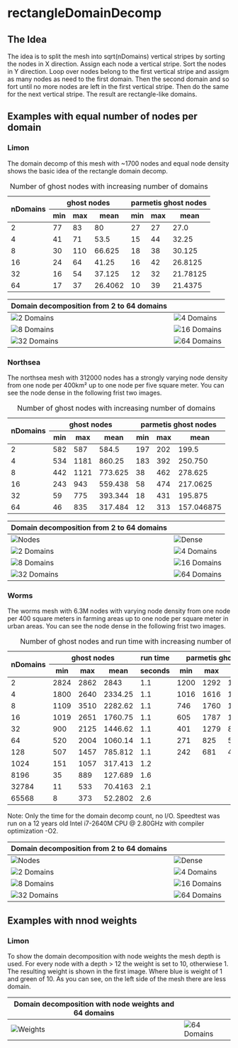 # rectangleDomainDecomp


## The Idea
The idea is to split the mesh into sqrt(nDomains) vertical stripes by sorting the nodes in X direction. Assign each node a vertical stripe. Sort the nodes in Y direction. Loop over nodes belong to the first vertical stripe and assigm as many nodes as need to the first domain. Then the second domain and so fort until no more nodes are left in the first vertical stripe. Then do the same for the next vertical stripe.
The result are rectangle-like domains.

## Examples with equal number of nodes per domain

### Limon
The domain decomp of this mesh with ~1700 nodes and equal node density shows the basic idea of the rectangle domain decomp.

<table>
   <caption>Number of ghost nodes with increasing number of domains</caption>
<thead>
	<tr>
		<th rowspan="2">nDomains</th>
		<th colspan="3">ghost nodes</th>		
    <th colspan="3">parmetis ghost nodes</th>
	</tr>
  <tr>
		<th>min</th>
		<th>max</th>		
    <th>mean</th>
    <th>min</th>
		<th>max</th>		
    <th>mean</th>
	</tr>
</thead>
<tbody>
  <tr> <td>2</td>  <td>77</td> <td>83</td>  <td>80</td>      <td>27</td> <td>27</td> <td>27.0</td> </tr>
  <tr> <td>4</td>  <td>41</td> <td>71</td>  <td>53.5</td>    <td>15</td> <td>44</td> <td>32.25</td> </tr>
  <tr> <td>8</td>  <td>30</td> <td>110</td> <td>66.625</td>  <td>18</td> <td>38</td> <td>30.125</td> </tr>
  <tr> <td>16</td> <td>24</td> <td>64</td>  <td>41.25 </td>  <td>16</td> <td>42</td> <td>26.8125</td> </tr>
  <tr> <td>32</td> <td>16</td> <td>54</td>  <td>37.125</td>  <td>12</td> <td>32</td> <td>21.78125</td> </tr>
  <tr> <td>64</td> <td>17</td> <td>37</td>  <td>26.4062</td> <td>10</td> <td>39</td> <td>21.4375</td> </tr>
</tbody>
</table>


| Domain decomposition from 2 to 64 domains | |
| ----------- | ----------- |
| <img src="/docu/images/limon_2.png" title="2 Domains" /> | <img src="/docu/images/limon_4.png" title="4 Domains" /> |
| <img src="/docu/images/limon_8.png" title="8 Domains" /> | <img src="/docu/images/limon_16.png" title="16 Domains" /> |
| <img src="/docu/images/limon_32.png" title="32 Domains" /> |  <img src="/docu/images/limon_64.png" title="64 Domains" /> |



### Northsea
The northsea mesh with 312000 nodes has a strongly varying node density from one node per 400km² up to one node per five square meter. You can see the node dense in the following frist two images.

<table>
   <caption>Number of ghost nodes with increasing number of domains</caption>
<thead>
	<tr>
		<th rowspan="2">nDomains</th>
		<th colspan="3">ghost nodes</th>		
    <th colspan="3">parmetis ghost nodes</th>
	</tr>
  <tr>
		<th>min</th>
		<th>max</th>		
    <th>mean</th>
    <th>min</th>
		<th>max</th>		
    <th>mean</th>
	</tr>
</thead>
<tbody>
  <tr> <td>2</td>  <td>582</td> <td>587</td>  <td>584.5</td>   <td>197</td> <td>202</td> <td>199.5</td> </tr>
  <tr> <td>4</td>  <td>534</td> <td>1181</td> <td>860.25</td>  <td>183</td> <td>392</td> <td>250.750</td> </tr>
  <tr> <td>8</td>  <td>442</td> <td>1121</td> <td>773.625</td> <td>38</td> <td>462</td> <td>278.625</td> </tr>
  <tr> <td>16</td> <td>243</td> <td>943</td>  <td>559.438</td> <td>58</td> <td>474</td> <td>217.0625</td> </tr>
  <tr> <td>32</td> <td>59</td>  <td>775</td>  <td>393.344</td> <td>18</td> <td>431</td> <td>195.875</td> </tr>
  <tr> <td>64</td> <td>46</td>  <td>835</td>  <td>317.484</td> <td>12</td> <td>313</td> <td>157.046875</td> </tr>
</tbody >
</table>


| Domain decomposition from 2 to 64 domains | |
| ----------- | ----------- |
| <img src="/docu/images/northsea_nodes.png" title="Nodes" /> | <img src="/docu/images/northsea_dense.png" title="Dense" /> |
| <img src="/docu/images/northsea_2.png" title="2 Domains" /> | <img src="/docu/images/northsea_4.png" title="4 Domains" /> |
| <img src="/docu/images/northsea_8.png" title="8 Domains" /> | <img src="/docu/images/northsea_16.png" title="16 Domains" /> |
| <img src="/docu/images/northsea_32.png" title="32 Domains" /> |  <img src="/docu/images/northsea_64.png" title="64 Domains" /> |



### Worms
The worms mesh with 6.3M nodes  with varying node density from one node per 400 square meters in farming areas up to one node per square meter in urban areas. You can see the node dense in the following frist two images.

<table>
   <caption>Number of ghost nodes and run time with increasing number of domains</caption>
<thead>
	<tr>
		<th rowspan="2">nDomains</th>
		<th colspan="3">ghost nodes</th>
    <th>run time</th>
    <th colspan="3">parmetis ghost nodes</th>
	</tr>
  <tr>
		<th>min</th>
		<th>max</th>		
    <th>mean</th>
    <th>seconds</th>
    <th>min</th>
		<th>max</th>		
    <th>mean</th>
	</tr>
</thead>
<tbody>
  <tr> <td>2</td>  <td>2824</td> <td>2862</td>  <td>2843</td>    <td>1.1</td>  <td>1200</td> <td>1292</td> <td>1246.0</td> </tr>
  <tr> <td>4</td>  <td>1800</td> <td>2640</td> <td>2334.25</td>  <td>1.1</td>  <td>1016</td> <td>1616</td> <td>1368.0</td> </tr>
  <tr> <td>8</td>  <td>1109</td> <td>3510</td> <td>2282.62</td>  <td>1.1</td>  <td>746</td> <td>1760</td> <td>1223.0</td> </tr>
  <tr> <td>16</td> <td>1019</td> <td>2651</td>  <td>1760.75</td> <td>1.1</td>  <td>605</td> <td>1787</td> <td>1076.375</td> </tr>
  <tr> <td>32</td> <td>900</td>  <td>2125</td>  <td>1446.62</td> <td>1.1</td>  <td>401</td> <td>1279</td> <td>827.343750</td> </tr>
  <tr> <td>64</td> <td>520</td>  <td>2004</td>  <td>1060.14</td> <td>1.1</td>  <td>271</td> <td>825</td> <td>586.453125</td> </tr>
  <tr> <td>128</td> <td>507</td> <td>1457</td> <td>785.812</td>  <td>1.1</td>  <td>242</td> <td>681</td> <td>445.781250</td> </tr>
  <tr> <td>1024</td>  <td>151</td> <td>1057</td> <td>317.413</td> <td>1.2</td> <td></td> <td></td> <td></td> </tr>
  <tr> <td>8196</td>  <td>35</td>  <td>889</td>  <td>127.689</td> <td>1.6</td> <td></td> <td></td> <td></td> </tr>
  <tr> <td>32784</td> <td>11</td>  <td>533</td>  <td>70.4163</td> <td>2.1</td> <td></td> <td></td> <td></td> </tr>
  <tr> <td>65568</td> <td>8</td>   <td>373</td>  <td>52.2802</td> <td>2.6</td> <td></td> <td></td> <td></td> </tr>
</tbody >
</table>

Note: Only the time for the domain decomp count, no I/O. Speedtest was run on a 12 years old Intel i7-2640M CPU @ 2.80GHz with compiler optimization -O2.

| Domain decomposition from 2 to 64 domains | |
| ----------- | ----------- |
| <img src="/docu/images/worms_nodes.png" title="Nodes" /> | <img src="/docu/images/worms_dense.png" title="Dense" /> |
| <img src="/docu/images/worms_2.png" title="2 Domains" /> | <img src="/docu/images/worms_4.png" title="4 Domains" /> |
| <img src="/docu/images/worms_8.png" title="8 Domains" /> | <img src="/docu/images/worms_16.png" title="16 Domains" /> |
| <img src="/docu/images/worms_32.png" title="32 Domains" /> |  <img src="/docu/images/worms_64.png" title="64 Domains" /> |



## Examples with nnod weights

### Limon
To show the domain decomposition with node weights the mesh depth is used. For every node with a depth > 12 the weight is set to 10, otherwiese 1. The resulting weight is shown in the first image. Where blue is weight of 1 and green of 10.
As you can see, on the left side of the mesh there are less domain.

| Domain decomposition with node weights and 64 domains | |
| ----------- | ----------- |
| <img src="/docu/images/limon_depth_ab12.png" title="Weights" /> | <img src="/docu/images/limon_nodeweight_64.png" title="64 Domains" /> |


